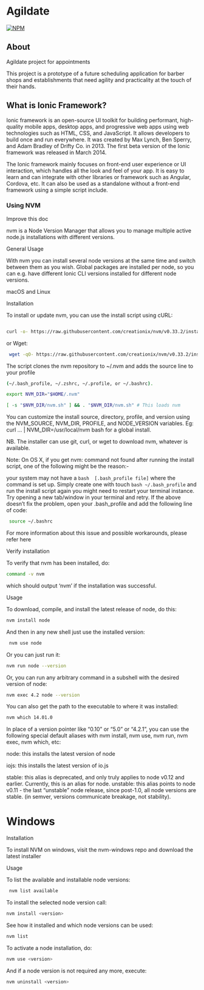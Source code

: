 # Agildate

[![NPM](https://img.shields.io/npm/l/ionic)](https://github.com/LukasAlves2711/Agildate/blob/main/LICENSE)

## About

Agildate project for appointments

This project is a prototype of a future scheduling application for barber shops and establishments that need agility and practicality at the touch of their hands.


## What is Ionic Framework?
Ionic framework is an open-source UI toolkit for building performant, high-quality mobile apps, desktop apps, and progressive web apps using web technologies such as HTML, CSS, and JavaScript. It allows developers to build once and run everywhere. It was created by Max Lynch, Ben Sperry, and Adam Bradley of Drifty Co. in 2013. The first beta version of the Ionic framework was released in March 2014.

The Ionic framework mainly focuses on front-end user experience or UI interaction, which handles all the look and feel of your app. It is easy to learn and can integrate with other libraries or framework such as Angular, Cordova, etc. It can also be used as a standalone without a front-end framework using a simple script include.

### Using NVM

Improve this doc

nvm is a Node Version Manager that allows you to manage multiple active node.js installations with different versions.

General Usage

With nvm you can install several node versions at the same time and switch between them as you wish. Global packages are installed per node, so you can e.g. have different Ionic CLI versions installed for different node versions.

macOS and Linux

Installation

To install or update nvm, you can use the install script using cURL:
``` bash 

curl -o- https://raw.githubusercontent.com/creationix/nvm/v0.33.2/install.sh | bash

```
or Wget:
``` bash 
 wget -qO- https://raw.githubusercontent.com/creationix/nvm/v0.33.2/install.sh | bash
```

The script clones the nvm repository to ~/.nvm and adds the source line to your profile 
``` bash 
(~/.bash_profile, ~/.zshrc, ~/.profile, or ~/.bashrc).

export NVM_DIR="$HOME/.nvm"

[ -s "$NVM_DIR/nvm.sh" ] && . "$NVM_DIR/nvm.sh" # This loads nvm
``` 

You can customize the install source, directory, profile, and version using the NVM_SOURCE, NVM_DIR, PROFILE, and NODE_VERSION variables. Eg: curl ... | NVM_DIR=/usr/local/nvm bash for a global install.

NB. The installer can use git, curl, or wget to download nvm, whatever is available.

Note: On OS X, if you get nvm: command not found after running the install script, one of the following might be the reason:-

your system may not have a ``` bash  [.bash_profile file] ``` where the command is set up. Simply create one with touch ``` bash ~/.bash_profile ``` and run the install script again you might need to restart your terminal instance. Try opening a new tab/window in your terminal and retry.
If the above doesn’t fix the problem, open your .bash_profile and add the following line of code:

``` bash 
 source ~/.bashrc
```

For more information about this issue and possible workarounds, please refer here

Verify installation

To verify that nvm has been installed, do:

``` bash 
command -v nvm
```

which should output ‘nvm’ if the installation was successful.

Usage

To download, compile, and install the latest release of node, do this:
``` bash 
nvm install node
```
And then in any new shell just use the installed version:

``` bash 
 nvm use node
```

Or you can just run it:

``` bash 
nvm run node --version
```

Or, you can run any arbitrary command in a subshell with the desired version of node:

``` bash 
nvm exec 4.2 node --version
```

You can also get the path to the executable to where it was installed:

``` bash 
nvm which 14.01.0
``` 

In place of a version pointer like “0.10” or “5.0” or “4.2.1”, you can use the following special default aliases with nvm install, nvm use, nvm run, nvm exec, nvm which, etc:

node: this installs the latest version of node

iojs: this installs the latest version of io.js

stable: this alias is deprecated, and only truly applies to node v0.12 and earlier. Currently, this is an alias for node.
unstable: this alias points to node v0.11 - the last “unstable” node release, since post-1.0, all node versions are stable. (in semver, versions communicate breakage, not stability).

# Windows

Installation

To install NVM on windows, visit the nvm-windows repo and download the latest installer

Usage

To list the available and installable node versions:

``` bash 
 nvm list available
```

To install the selected node version call:

``` bash
nvm install <version>
```

See how it installed and which node versions can be used:

``` bash
nvm list
```

To activate a node installation, do:

``` bash
nvm use <version>
```  
And if a node version is not required any more, execute:

``` bash
nvm uninstall <version>
```
